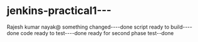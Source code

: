 # jenkins-practical1---
Rajesh kumar nayak@
something changed----done
script ready to build----done
code ready to test----done
ready for second phase test--done
